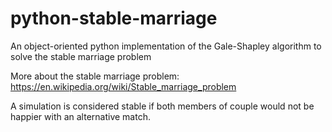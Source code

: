 # python-stable-marriage
An object-oriented python implementation of the Gale-Shapley algorithm to solve the stable marriage problem

More about the stable marriage problem: https://en.wikipedia.org/wiki/Stable_marriage_problem
 
A simulation is considered stable if both members of couple would not be happier with an alternative match.
